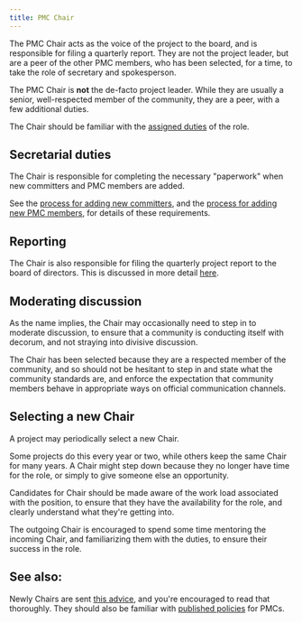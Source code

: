 ```yaml
---
title: PMC Chair
---
```


The PMC Chair acts as the voice of the project to the board, and is
responsible for filing a quarterly report. They are not the project
leader, but are a peer of the other PMC members, who has been selected,
for a time, to take the role of secretary and spokesperson.

The PMC Chair is **not** the de-facto project leader. While they are
usually a senior, well-respected member of the community, they are a
peer, with a few additional duties.

The Chair should be familiar with the [assigned
duties](https://www.apache.org/dev/pmc.html#chair) of the role.

## Secretarial duties

The Chair is responsible for completing the necessary "paperwork" when
new committers and PMC members are added. 

See the [process for adding new 
committers](https://www.apache.org/dev/pmc.html#committer-management),
and the [process for adding new PMC 
members](https://www.apache.org/dev/pmc.html#newpmc), for details of
these requirements.

## Reporting

The Chair is also responsible for filing the quarterly project report to
the board of directors. This is discussed in more detail
[here](/pmc/reporting).

## Moderating discussion

As the name implies, the Chair may occasionally need to step in to
moderate discussion, to ensure that a community is conducting itself
with decorum, and not straying into divisive discussion. 

The Chair has been selected because they are a respected member of the 
community, and so should not be hesitant to step in and state what the 
community standards are, and enforce the expectation that community members 
behave in appropriate ways on official communication channels.

## Selecting a new Chair

A project may periodically select a new Chair. 

Some projects do this every year or two, while others keep the same Chair 
for many years. A Chair might step down because they no longer have time
for the role, or simply to give someone else an opportunity.

Candidates for Chair should be made aware of the work load associated
with the position, to ensure that they have the availability for the
role, and clearly understand what they're getting into.

The outgoing Chair is encouraged to spend some time mentoring the
incoming Chair, and familiarizing them with the duties, to ensure their
success in the role.

## See also:

Newly Chairs are sent [this 
advice](https://svn.apache.org/repos/private/foundation/officers/advice-for-new-pmc-chairs.txt),
and you're encouraged to read that thoroughly. They should also be
familiar with [published 
policies](https://www.apache.org/dev/pmc.html#policy) for PMCs.



